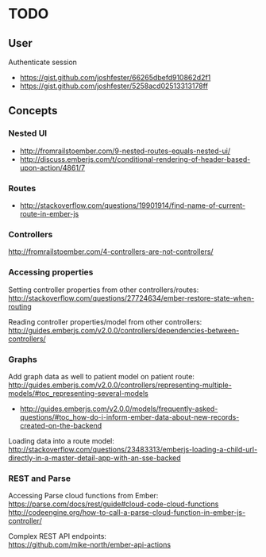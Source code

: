 # TODO

## User

Authenticate session
- https://gist.github.com/joshfester/66265dbefd910862d2f1
- https://gist.github.com/joshfester/5258acd02513313178ff

## Concepts

### Nested UI

- http://fromrailstoember.com/9-nested-routes-equals-nested-ui/
- http://discuss.emberjs.com/t/conditional-rendering-of-header-based-upon-action/4861/7

### Routes

- http://stackoverflow.com/questions/19901914/find-name-of-current-route-in-ember-js

### Controllers

http://fromrailstoember.com/4-controllers-are-not-controllers/

### Accessing properties

Setting controller properties from other controllers/routes:  
http://stackoverflow.com/questions/27724634/ember-restore-state-when-routing

Reading controller properties/model from other controllers:  
http://guides.emberjs.com/v2.0.0/controllers/dependencies-between-controllers/

### Graphs

Add graph data as well to patient model on patient route:  
http://guides.emberjs.com/v2.0.0/controllers/representing-multiple-models/#toc_representing-several-models

- http://guides.emberjs.com/v2.0.0/models/frequently-asked-questions/#toc_how-do-i-inform-ember-data-about-new-records-created-on-the-backend

Loading data into a route model:  
http://stackoverflow.com/questions/23483313/emberjs-loading-a-child-url-directly-in-a-master-detail-app-with-an-sse-backed

### REST and Parse

Accessing Parse cloud functions from Ember:  
https://parse.com/docs/rest/guide#cloud-code-cloud-functions  
http://codeengine.org/how-to-call-a-parse-cloud-function-in-ember-js-controller/  

Complex REST API endpoints:  
https://github.com/mike-north/ember-api-actions  
